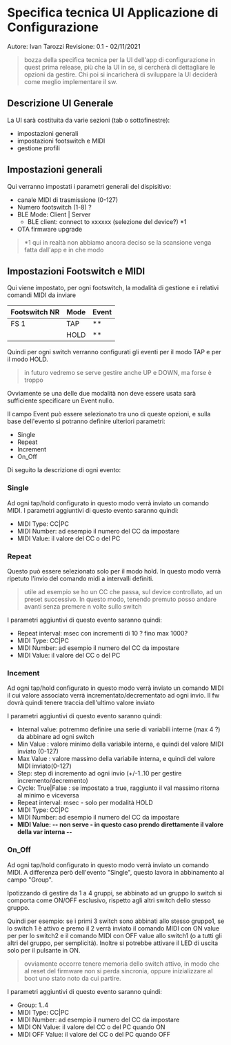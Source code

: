Specifica tecnica UI Applicazione di Configurazione
===================================================

Autore: Ivan Tarozzi
Revisione: 0.1 - 02/11/2021


> bozza della specifica tecnica per la UI dell'app di configurazione
> in quest prima release, più che la UI in se, si cercherà di dettagliare le opzioni da gestire. Chi poi si incaricherà di sviluppare la UI deciderà come meglio implementare il sw.


## Descrizione UI Generale
La UI sarà costituita da varie sezioni (tab o sottofinestre):

- impostazioni generali
- impostazioni footswitch e MIDI
- gestione profili


## Impostazioni generali

Qui verranno impostati i parametri generali del dispisitivo:
- canale MIDI di trasmissione (0-127)
- Numero footswitch (1-8) ? 
- BLE Mode:  Client | Server
  - BLE client: connect to xxxxxx (selezione del device?)   *1
- OTA firmware upgrade


> *1 qui in realtà non abbiamo ancora deciso se la scansione venga fatta dall'app e in che modo


## Impostazioni Footswitch e MIDI

Qui viene impostato, per ogni footswitch, la modalità di gestione e i relativi comandi MIDI da inviare

|Footswitch NR|Mode|Event|
|-------------|----|-----|
|  FS 1       |TAP | **  |
|             |HOLD| **  |

Quindi per ogni switch verranno configurati gli eventi per il modo TAP e per il modo HOLD.

> in futuro vedremo se serve gestire anche UP e DOWN, ma forse è troppo

Ovviamente se una delle due modalità non deve essere usata sarà sufficiente specificare un Event nullo.

Il campo Event può essere selezionato tra uno di queste opzioni, e sulla base dell'evento si potranno definire ulteriori parametri:

- Single 
- Repeat 
- Increment 
- On_Off

Di seguito la descrizione di ogni evento:

### Single
Ad ogni tap/hold configurato in questo modo verrà inviato un comando MIDI.
I parametri aggiuntivi di questo evento saranno quindi:

- MIDI Type: CC|PC
- MIDI Number: ad esempio il numero del CC da impostare
- MIDI Value:  il valore del CC o del PC


### Repeat
Questo può essere selezionato solo per il modo hold. In questo modo verrà ripetuto l'invio del comando midi a intervalli definiti.
> utile ad esempio se ho un CC che passa, sul device controllato, ad un preset successivo. In questo modo, tenendo premuto posso andare avanti senza premere n volte sullo switch

I parametri aggiuntivi di questo evento saranno quindi:

- Repeat interval: msec con incrementi di 10 ? fino max 1000?
- MIDI Type: CC|PC
- MIDI Number: ad esempio il numero del CC da impostare
- MIDI Value:  il valore del CC o del PC


### Incement
Ad ogni tap/hold configurato in questo modo verrà inviato un comando MIDI il cui valore associato verrà incrementato/decrementato ad ogni invio.  Il fw dovrà quindi tenere traccia dell'ultimo valore inviato

I parametri aggiuntivi di questo evento saranno quindi:

- Internal value: potremmo definire una serie di variabili interne (max 4 ?) da abbinare ad ogni switch
- Min Value : valore minimo della variabile interna, e quindi del valore MIDI inviato (0-127)
- Max Value : valore massimo della variabile interna, e quindi del valore MIDI inviato(0-127)
- Step: step di incremento ad ogni invio (+/-1..10 per gestire incremento/decremento) 
- Cycle: True|False : se impostato a true, raggiunto il val massimo ritorna al minimo e viceversa
- Repeat interval: msec  - solo per modalità HOLD
- MIDI Type: CC|PC
- MIDI Number: ad esempio il numero del CC da impostare
- __MIDI Value:  -- non serve - in questo caso prendo direttamente il valore della var interna --__




### On_Off
Ad ogni tap/hold configurato in questo modo verrà inviato un comando MIDI. A differenza però dell'evento "Single", questo lavora in abbinamento al campo "Group". 

Ipotizzando di gestire da 1 a 4 gruppi, se abbinato ad un gruppo lo switch si comporta come ON/OFF esclusivo, rispetto agli altri switch dello stesso gruppo.


Quindi per esempio:
se i primi 3 switch sono abbinati allo stesso gruppo1, se lo switch 1 è attivo e premo il 2 verrà inviato il comando MIDI con ON value per per lo switch2 e il comando MIDI con OFF value allo switch1 (o a tutti gli altri del gruppo, per semplicità).
Inoltre si potrebbe attivare il LED di uscita solo per il pulsante in ON.

> ovviamente occorre tenere memoria dello switch attivo, in modo che al reset del firmware  non si perda sincronia, oppure inizializzare al boot uno stato noto da cui partire.


I parametri aggiuntivi di questo evento saranno quindi:
- Group: 1..4
- MIDI Type: CC|PC
- MIDI Number: ad esempio il numero del CC da impostare
- MIDI ON Value: il valore del CC o del PC quando ON
- MIDI OFF Value: il valore del CC o del PC quando OFF


